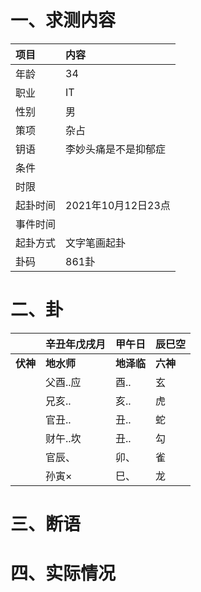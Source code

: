 # 一、求测内容
|项目|内容|
|:-|:-|
|年龄|34|
|职业|IT|
|性别|男|
|策项|杂占|
|钥语|李妙头痛是不是抑郁症|
|条件||
|时限||
|起卦时间|2021年10月12日23点|
|事件时间||
|起卦方式|文字笔画起卦|
|卦码|861卦|

# 二、卦
||辛丑年戊戌月|甲午日|辰巳空|
|:-|:-|:-|:-|
|**伏神**|**地水师**|**地泽临**|**六神**|
||父酉..应|酉..|玄|
||兄亥..|亥..|虎|
||官丑..|丑..|蛇|
||财午..坎|丑..|勾|
||官辰、|卯、|雀|
||孙寅×|巳、|龙|


# 三、断语

# 四、实际情况